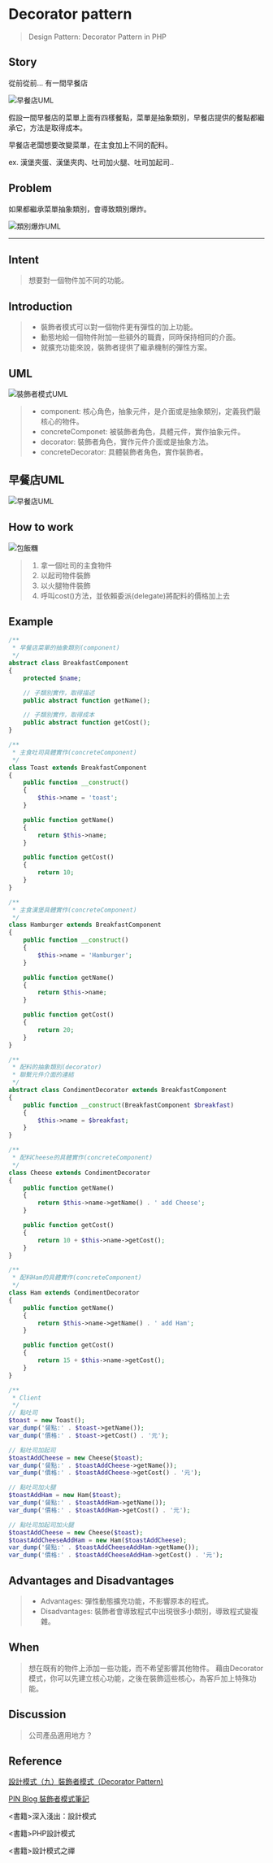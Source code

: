 # Decorator pattern
> Design Pattern: Decorator Pattern in PHP

Story
-------------
從前從前... 有一間早餐店

![早餐店UML](http://i.imgur.com/G3acLZf.png)

假設一間早餐店的菜單上面有四樣餐點，菜單是抽象類別，早餐店提供的餐點都繼承它，方法是取得成本。

早餐店老闆想要改變菜單，在主食加上不同的配料。

ex. 漢堡夾蛋、漢堡夾肉、吐司加火腿、吐司加起司..

Problem
-------------
如果都繼承菜單抽象類別，會導致類別爆炸。

![類別爆炸UML](http://i.imgur.com/9K7desp.png)

***

Intent
-------------
> 想要對一個物件加不同的功能。

Introduction
-------------

> - 裝飾者模式可以對一個物件更有彈性的加上功能。
> - 動態地給一個物件附加一些額外的職責，同時保持相同的介面。
> - 就擴充功能來說，裝飾者提供了繼承機制的彈性方案。

UML
-------------
![裝飾者模式UML](http://i.imgur.com/agdSmRa.png)

> - component: 核心角色，抽象元件，是介面或是抽象類別，定義我們最核心的物件。
> - concreteComponet: 被裝飾者角色，具體元件，實作抽象元件。
> - decorator: 裝飾者角色，實作元件介面或是抽象方法。
> - concreteDecorator: 具體裝飾者角色，實作裝飾者。

早餐店UML
-------------
![早餐店UML](http://i.imgur.com/pGZu6Sl.png)

How to work
-------------
![包飯糰](http://i.imgur.com/tiNUQBE.png)

> 1. 拿一個吐司的主食物件
> 2. 以起司物件裝飾
> 3. 以火腿物件裝飾
> 4. 呼叫cost()方法，並依賴委派(delegate)將配料的價格加上去

Example
-------------

```php
/**
 * 早餐店菜單的抽象類別(component)
 */
abstract class BreakfastComponent
{
    protected $name;

    // 子類別實作，取得描述
    public abstract function getName();

    // 子類別實作，取得成本
    public abstract function getCost();
}
```

```php
/**
 * 主食吐司具體實作(concreteComponent)
 */
class Toast extends BreakfastComponent
{
    public function __construct()
    {
        $this->name = 'toast';
    }

    public function getName()
    {
        return $this->name;
    }

    public function getCost()
    {
        return 10;
    }
}
```

```php
/**
 * 主食漢堡具體實作(concreteComponent)
 */
class Hamburger extends BreakfastComponent
{
    public function __construct()
    {
        $this->name = 'Hamburger';
    }

    public function getName()
    {
        return $this->name;
    }

    public function getCost()
    {
        return 20;
    }
}
```

```php
/**
 * 配料的抽象類別(decorator)
 * 聯繫元件介面的連結
 */
abstract class CondimentDecorator extends BreakfastComponent
{
    public function __construct(BreakfastComponent $breakfast)
    {
        $this->name = $breakfast;
    }
}
```

```php
/**
 * 配料Cheese的具體實作(concreteComponent)
 */
class Cheese extends CondimentDecorator
{
    public function getName()
    {
        return $this->name->getName() . ' add Cheese';
    }

    public function getCost()
    {
        return 10 + $this->name->getCost();
    }
}
```

```php
/**
 * 配料Ham的具體實作(concreteComponent)
 */
class Ham extends CondimentDecorator
{
    public function getName()
    {
        return $this->name->getName() . ' add Ham';
    }

    public function getCost()
    {
        return 15 + $this->name->getCost();
    }
}
```

```php
/**
 * Client
 */
// 點吐司
$toast = new Toast();
var_dump('餐點:' . $toast->getName());
var_dump('價格:' . $toast->getCost() . '元');

// 點吐司加起司
$toastAddCheese = new Cheese($toast);
var_dump('餐點:' . $toastAddCheese->getName());
var_dump('價格:' . $toastAddCheese->getCost() . '元');

// 點吐司加火腿
$toastAddHam = new Ham($toast);
var_dump('餐點:' . $toastAddHam->getName());
var_dump('價格:' . $toastAddHam->getCost() . '元');

// 點吐司加起司加火腿
$toastAddCheese = new Cheese($toast);
$toastAddCheeseAddHam = new Ham($toastAddCheese);
var_dump('餐點:' . $toastAddCheeseAddHam->getName());
var_dump('價格:' . $toastAddCheeseAddHam->getCost() . '元');
```

Advantages and Disadvantages
-------------
> - Advantages:
> 彈性動態擴充功能，不影響原本的程式。
> - Disadvantages:
> 裝飾者會導致程式中出現很多小類別，導致程式變複雜。

When
-------------
> 想在既有的物件上添加一些功能，而不希望影響其他物件。
> 藉由Decorator模式，你可以先建立核心功能，之後在裝飾這些核心，為客戶加上特殊功能。

Discussion
-------------
> 公司產品適用地方？

Reference
-------------
[設計模式（九）裝飾者模式（Decorator Pattern)](http://www.zendei.com/article/6281.html)

[PIN Blog 裝飾者模式筆記](https://dotblogs.com.tw/pin0513/archive/2010/01/04/12779.aspx)

<書籍>深入淺出：設計模式

<書籍>PHP設計模式

<書籍>設計模式之禪
